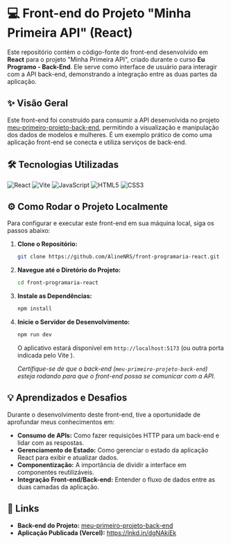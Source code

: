 # 💻 Front-end do Projeto "Minha Primeira API" (React)

Este repositório contém o código-fonte do front-end desenvolvido em **React** para o projeto "Minha Primeira API", criado durante o curso **Eu Programo - Back-End**. Ele serve como interface de usuário para interagir com a API back-end, demonstrando a integração entre as duas partes da aplicação.

## ✨ Visão Geral

Este front-end foi construído para consumir a API desenvolvida no projeto [meu-primeiro-projeto-back-end](https://github.com/AlineNRS/meu-primeiro-projeto-back-end ), permitindo a visualização e manipulação dos dados de modelos e mulheres. É um exemplo prático de como uma aplicação front-end se conecta e utiliza serviços de back-end.

## 🛠️ Tecnologias Utilizadas

![React](https://img.shields.io/badge/React-61DAFB?style=for-the-badge&logo=react&logoColor=black )
![Vite](https://img.shields.io/badge/Vite-646CFF?style=for-the-badge&logo=vite&logoColor=white )
![JavaScript](https://img.shields.io/badge/JavaScript-F7DF1E?style=for-the-badge&logo=javascript&logoColor=black )
![HTML5](https://img.shields.io/badge/HTML5-E34F26?style=for-the-badge&logo=html5&logoColor=white )
![CSS3](https://img.shields.io/badge/CSS3-1572B6?style=for-the-badge&logo=css3&logoColor=white )

## ⚙️ Como Rodar o Projeto Localmente

Para configurar e executar este front-end em sua máquina local, siga os passos abaixo:

1.  **Clone o Repositório:**
    ```bash
    git clone https://github.com/AlineNRS/front-programaria-react.git
    ```
2.  **Navegue até o Diretório do Projeto:**
    ```bash
    cd front-programaria-react
    ```
3.  **Instale as Dependências:**
    ```bash
    npm install
    ```
4.  **Inicie o Servidor de Desenvolvimento:**
    ```bash
    npm run dev
    ```
    O aplicativo estará disponível em `http://localhost:5173` (ou outra porta indicada pelo Vite ).

    *Certifique-se de que o back-end (`meu-primeiro-projeto-back-end`) esteja rodando para que o front-end possa se comunicar com a API.*

## 💡 Aprendizados e Desafios

Durante o desenvolvimento deste front-end, tive a oportunidade de aprofundar meus conhecimentos em:

-   **Consumo de APIs:** Como fazer requisições HTTP para um back-end e lidar com as respostas.
-   **Gerenciamento de Estado:** Como gerenciar o estado da aplicação React para exibir e atualizar dados.
-   **Componentização:** A importância de dividir a interface em componentes reutilizáveis.
-   **Integração Front-end/Back-end:** Entender o fluxo de dados entre as duas camadas da aplicação.

## 🔗 Links

-   **Back-end do Projeto:** [meu-primeiro-projeto-back-end](https://github.com/AlineNRS/meu-primeiro-projeto-back-end )
-   **Aplicação Publicada (Vercel):** https://lnkd.in/dgNAkiEk

